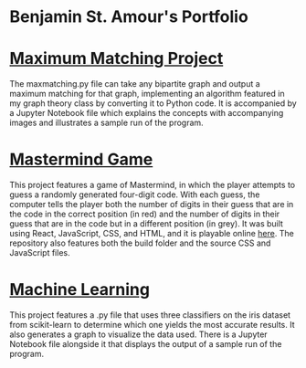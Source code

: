 Benjamin St. Amour's Portfolio
==============================

[Maximum Matching Project](https://github.com/benstamour/maximum-matching)
==========================================================================

The maxmatching.py file can take any bipartite graph and output a maximum matching for that graph, implementing an algorithm featured in my graph theory class by converting it to Python code. It is accompanied by a Jupyter Notebook file which explains the concepts with accompanying images and illustrates a sample run of the program.

[Mastermind Game](https://github.com/benstamour/mastermind)
===========================================================

This project features a game of Mastermind, in which the player attempts to guess a randomly generated four-digit code. With each guess, the computer tells the player both the number of digits in their guess that are in the code in the correct position (in red) and the number of digits in their guess that are in the code but in a different position (in grey). It was built using React, JavaScript, CSS, and HTML, and it is playable online [here](https://bensta.epizy.com/mastermind). The repository also features both the build folder and the source CSS and JavaScript files.

[Machine Learning](https://github.com/benstamour/machine-learning)
===========================================================

This project features a .py file that uses three classifiers on the iris dataset from scikit-learn to determine which one yields the most accurate results. It also generates a graph to visualize the data used. There is a Jupyter Notebook file alongside it that displays the output of a sample run of the program.
